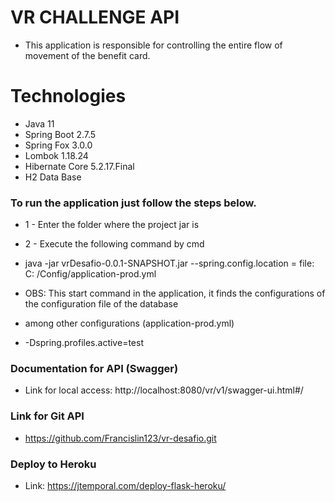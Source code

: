 # VR CHALLENGE API 

- This application is responsible for controlling the entire flow of movement of the benefit card.

# Technologies

- Java 11
- Spring Boot 2.7.5
- Spring Fox 3.0.0
- Lombok 1.18.24
- Hibernate Core 5.2.17.Final
- H2 Data Base

### To run the application just follow the steps below.

- 1 - Enter the folder where the project jar is
- 2 - Execute the following command by cmd

- java -jar vrDesafio-0.0.1-SNAPSHOT.jar --spring.config.location = file: C: /Config/application-prod.yml
- OBS: This start command in the application, it finds the configurations of the configuration file of the database
- among other configurations (application-prod.yml)
- -Dspring.profiles.active=test

### Documentation for API (Swagger)
- Link for local access: http://localhost:8080/vr/v1/swagger-ui.html#/

### Link for Git API 
- https://github.com/Francislin123/vr-desafio.git

### Deploy to Heroku
- Link: https://jtemporal.com/deploy-flask-heroku/